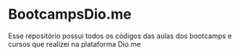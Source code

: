 # BootcampsDio.me
Esse repositório possui todos os códigos das aulas dos bootcamps e cursos que realizei na plataforma Dio.me
